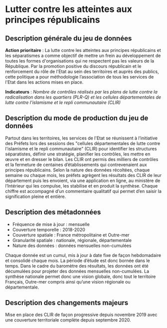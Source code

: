 # Lutter contre les atteintes aux principes républicains
## Description générale du jeu de données
**Action prioritaire** : La lutte contre les atteintes aux principes républicains et les séparatismes a comme objectif de mettre un frein au développement de toutes les formes d'organisations qui ne respectent pas les valeurs de la République.
Par la promotion positive du discours républicain et le renforcement du rôle de l'Etat au sein des territoires et auprès des publics, cette politique a pour méthodologie l’association de tous les services de l'Etat dans les actions mises en place.

**Indicateurs** : *Nombre de contrôles réalisés par les plans de lutte contre la radicalisation dans les quartiers (PLR-Q) et les cellules départementales de lutte contre l'islamisme et le repli communautaire (CLIR)*

## Description du mode de production du jeu de données
Partout dans les territoires, les services de l'Etat se réunissent à l’initiative des Préfets lors des sessions des "cellules départementales de lutte contre l'islamisme et le repli communautaire" (CLIR) pour identifier les structures séparatistes, définir une stratégie, planifier les contrôles, les mettre en œuvre et en dresser le bilan. Les CLIR ont permis des milliers de contrôles et la fermeture de centaines d’établissements qui contrevenaient aux principes républicains.
Selon la nature des données récoltées, chaque semaine ou chaque mois, les préfets agrègent les résultats des CLIR de leur département puis les envoient, via une application en ligne, au ministère de l’Intérieur qui les compulse, les stabilise et en produit la synthèse.
Chaque chiffre est accompagné d’un commentaire qualitatif qui permet d’en saisir la signification pleine et entière.

## Description des métadonnées
- Fréquence de mise à jour : mensuelle
- Couverture temporelle : 2018-2020
- Couverture spatiale : France métropolitaine et Outre-mer
- Granularité spatiale : nationale, régionale, départementale
- Nature des données : données mensuelles non-cumulées
 
Chaque donnée est un cumul, mis à jour à date fixe de façon hebdomadaire et consolidé chaque mois. La période d’étude est donc bornée dans le temps. Dans le cadre du baromètre des résultats, les données ont été décumulées pour projeter des données mensuelles non-cumulées.
La synthèse nationale permet donc une vision globale, donc tout le territoire Français, Outre-mer compris ainsi qu’une vision régionale ou départementale.

## Description des changements majeurs
Mise en place des CLIR de façon progressive depuis novembre 2019 avec une couverture territoriale complète depuis septembre 2020.

